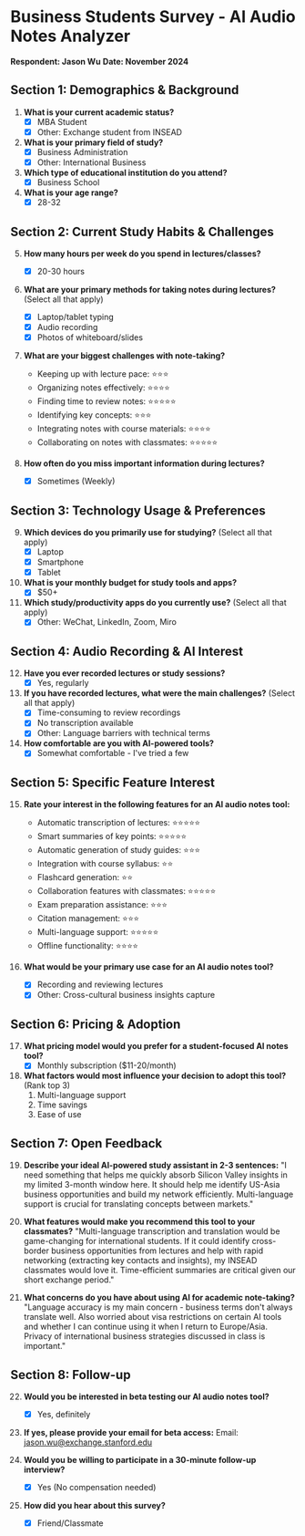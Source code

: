 # Business Students Survey - AI Audio Notes Analyzer
**Respondent: Jason Wu**
**Date: November 2024**

## Section 1: Demographics & Background

1. **What is your current academic status?**
   - [X] MBA Student
   - [X] Other: Exchange student from INSEAD

2. **What is your primary field of study?**
   - [X] Business Administration
   - [X] Other: International Business

3. **Which type of educational institution do you attend?**
   - [X] Business School

4. **What is your age range?**
   - [X] 28-32

## Section 2: Current Study Habits & Challenges

5. **How many hours per week do you spend in lectures/classes?**
   - [X] 20-30 hours

6. **What are your primary methods for taking notes during lectures?** (Select all that apply)
   - [X] Laptop/tablet typing
   - [X] Audio recording
   - [X] Photos of whiteboard/slides

7. **What are your biggest challenges with note-taking?**
   - Keeping up with lecture pace: ⭐⭐⭐
   - Organizing notes effectively: ⭐⭐⭐⭐
   - Finding time to review notes: ⭐⭐⭐⭐⭐
   - Identifying key concepts: ⭐⭐⭐
   - Integrating notes with course materials: ⭐⭐⭐⭐
   - Collaborating on notes with classmates: ⭐⭐⭐⭐⭐

8. **How often do you miss important information during lectures?**
   - [X] Sometimes (Weekly)

## Section 3: Technology Usage & Preferences

9. **Which devices do you primarily use for studying?** (Select all that apply)
   - [X] Laptop
   - [X] Smartphone
   - [X] Tablet

10. **What is your monthly budget for study tools and apps?**
    - [X] $50+

11. **Which study/productivity apps do you currently use?** (Select all that apply)
    - [X] Other: WeChat, LinkedIn, Zoom, Miro

## Section 4: Audio Recording & AI Interest

12. **Have you ever recorded lectures or study sessions?**
    - [X] Yes, regularly

13. **If you have recorded lectures, what were the main challenges?** (Select all that apply)
    - [X] Time-consuming to review recordings
    - [X] No transcription available
    - [X] Other: Language barriers with technical terms

14. **How comfortable are you with AI-powered tools?**
    - [X] Somewhat comfortable - I've tried a few

## Section 5: Specific Feature Interest

15. **Rate your interest in the following features for an AI audio notes tool:**
    - Automatic transcription of lectures: ⭐⭐⭐⭐⭐
    - Smart summaries of key points: ⭐⭐⭐⭐⭐
    - Automatic generation of study guides: ⭐⭐⭐
    - Integration with course syllabus: ⭐⭐
    - Flashcard generation: ⭐⭐
    - Collaboration features with classmates: ⭐⭐⭐⭐⭐
    - Exam preparation assistance: ⭐⭐⭐
    - Citation management: ⭐⭐⭐
    - Multi-language support: ⭐⭐⭐⭐⭐
    - Offline functionality: ⭐⭐⭐⭐

16. **What would be your primary use case for an AI audio notes tool?**
    - [X] Recording and reviewing lectures
    - [X] Other: Cross-cultural business insights capture

## Section 6: Pricing & Adoption

17. **What pricing model would you prefer for a student-focused AI notes tool?**
    - [X] Monthly subscription ($11-20/month)

18. **What factors would most influence your decision to adopt this tool?** (Rank top 3)
    1. Multi-language support
    2. Time savings
    3. Ease of use

## Section 7: Open Feedback

19. **Describe your ideal AI-powered study assistant in 2-3 sentences:**
    "I need something that helps me quickly absorb Silicon Valley insights in my limited 3-month window here. It should help me identify US-Asia business opportunities and build my network efficiently. Multi-language support is crucial for translating concepts between markets."

20. **What features would make you recommend this tool to your classmates?**
    "Multi-language transcription and translation would be game-changing for international students. If it could identify cross-border business opportunities from lectures and help with rapid networking (extracting key contacts and insights), my INSEAD classmates would love it. Time-efficient summaries are critical given our short exchange period."

21. **What concerns do you have about using AI for academic note-taking?**
    "Language accuracy is my main concern - business terms don't always translate well. Also worried about visa restrictions on certain AI tools and whether I can continue using it when I return to Europe/Asia. Privacy of international business strategies discussed in class is important."

## Section 8: Follow-up

22. **Would you be interested in beta testing our AI audio notes tool?**
    - [X] Yes, definitely

23. **If yes, please provide your email for beta access:**
    Email: jason.wu@exchange.stanford.edu

24. **Would you be willing to participate in a 30-minute follow-up interview?**
    - [X] Yes (No compensation needed)

25. **How did you hear about this survey?**
    - [X] Friend/Classmate